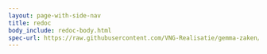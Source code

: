 ```yaml
---
layout: page-with-side-nav
title: redoc
body_include: redoc-body.html
spec-url: https://raw.githubusercontent.com/VNG-Realisatie/gemma-zaken/9ebfeebb857b7f4f338aee95872eb6c5aee3e61a/api-specificatie/drc/1.5.x/1.5.0/openapi.yaml
---
```

<redoc spec-url='{{ page.spec-url}}'></redoc>